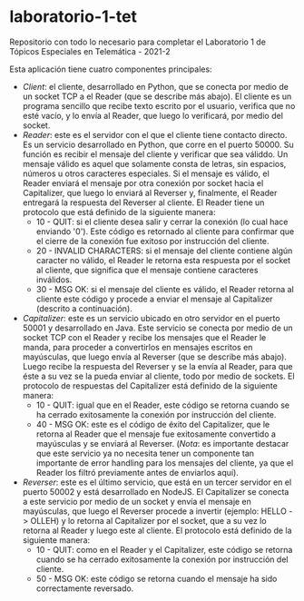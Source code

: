 # laboratorio-1-tet
Repositorio con todo lo necesario para completar el Laboratorio 1 de Tópicos Especiales en Telemática - 2021-2

Esta aplicación tiene cuatro componentes principales:
* *Client*: el cliente, desarrollado en Python, que se conecta por medio de un socket TCP a el Reader (que se describe más abajo). El cliente es un programa sencillo que recibe texto escrito por el usuario, verifica que no esté vacío, y lo envía al Reader, que luego lo verificará, por medio del socket.
* *Reader*: este es el servidor con el que el cliente tiene contacto directo. Es un servicio desarrollado en Python, que corre en el puerto 50000. Su función es recibir el mensaje del cliente y verificar que sea váliddo. Un mensaje válido es aquel que solamente consta de letras, sin espacios, números u otros caracteres especiales. Si el mensaje es válido, el Reader enviará el mensaje por otra conexión por socket hacia el Capitalizer, que luego lo enviará al Reverser y, finalmente, el Reader entregará la respuesta del Reverser al cliente. El Reader tiene un protocolo que está definido de la siguiente manera:
  * 10 - QUIT: si el cliente desea salir y cerrar la conexión (lo cual hace enviando '0'). Este código es retornado al cliente para confirmar que el cierre de la conexión fue exitoso por instrucción del cliente.
  * 20 - INVALID CHARACTERS: si el mensaje del cliente contiene algún caracter no válido, el Reader le retorna esta respuesta por el socket al cliente, que significa que el mensaje contiene caracteres inválidos.
  * 30 - MSG OK: si el mensaje del cliente es válido, el Reader retorna al cliente este código y procede a enviar el mensaje al Capitalizer (descrito a continuación).
* *Capitalizer*: este es un servicio ubicado en otro servidor en el puerto 50001 y desarrollado en Java. Este servicio se conecta por medio de un socket TCP con el Reader y recibe los mensajes que el Reader le manda, para proceder a convertirlos en mensajes escritos en mayúsculas, que luego envía al Reverser (que se describe más abajo). Luego recibe la respuesta del Reverser y se la envía al Reader, para que éste a su vez se la pueda enviar al cliente, todo por medio de sockets. El protocolo de respuestas del Capitalizer está definido de la siguiente manera:
  * 10 - QUIT: igual que en el Reader, este código se retorna cuando se ha cerrado exitosamente la conexión por instrucción del cliente.
  * 40 - MSG OK: este es el código de éxito del Capitalizer, que le retorna al Reader que el mensaje fue exitosamente convertido a mayúsculas y se enviará al Reverser. (_Nota_: es importante destacar que este servicio ya no necesita tener un componente tan importante de error handling para los mensajes del cliente, ya que el Reader los filtró previamente antes de enviarlos aquí).
* *Reverser*: este es el último servicio, que está en un tercer servidor en el puerto 50002 y está desarrollado en NodeJS. El Capitalizer se conecta a este servicio por medio de un socket y envía el mensaje en mayúsculas, que luego el Reverser procede a invertir (ejemplo: HELLO -> OLLEH) y lo retorna al Capitalizer por el socket, que a su vez lo retorna al Reader y luego este al cliente. El protocolo está definido de la siguiente manera:
  * 10 - QUIT: como en el Reader y el Capitalizer, este código se retorna cuando se ha cerrado exitosamente la conexión por instrucción del cliente.
  * 50 - MSG OK: este código se retorna cuando el mensaje ha sido correctamente reversado.